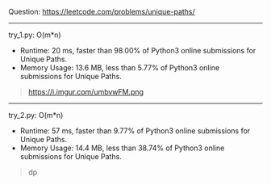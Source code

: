 Question: https://leetcode.com/problems/unique-paths/

---

try_1.py: O(m*n)

* Runtime: 20 ms, faster than 98.00% of Python3 online submissions for Unique Paths.
* Memory Usage: 13.6 MB, less than 5.77% of Python3 online submissions for Unique Paths.

> https://i.imgur.com/umbvwFM.png

---

try_2.py: O(m*n)

* Runtime: 57 ms, faster than 9.77% of Python3 online submissions for Unique Paths.
* Memory Usage: 14.4 MB, less than 38.74% of Python3 online submissions for Unique Paths.

> dp